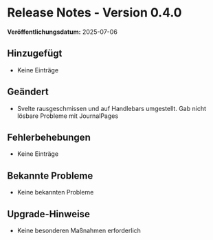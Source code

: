 # Release Notes - Version 0.4.0

**Veröffentlichungsdatum:** 2025-07-06

## Hinzugefügt

- Keine Einträge

## Geändert

- Svelte rausgeschmissen und auf Handlebars umgestellt. Gab nicht lösbare Probleme mit JournalPages

## Fehlerbehebungen

- Keine Einträge

## Bekannte Probleme

- Keine bekannten Probleme

## Upgrade-Hinweise

- Keine besonderen Maßnahmen erforderlich
